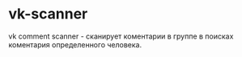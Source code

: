 # vk-scanner
vk comment scanner - сканирует коментарии в группе в поисках коментария определенного человека.
